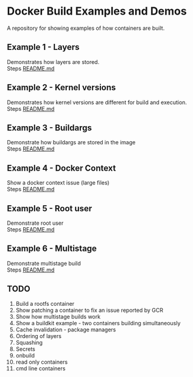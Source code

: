 # Docker Build Examples and Demos
A repository for showing examples of how containers are built. 

## Example 1 - Layers
Demonstrates how layers are stored.  
Steps [README.md](./step1/README.md)  


## Example 2 - Kernel versions
Demonstrates how kernel versions are different for build and execution.  
Steps [README.md](./step2/README.md)  


## Example 3 - Buildargs 
Demonstrate how buildargs are stored in the image  
Steps [README.md](./step3/README.md)  


## Example 4 - Docker Context 
Show a docker context issue (large files)  
Steps [README.md](./step4/README.md)  


## Example 5 - Root user 
Demonstrate root user  
Steps [README.md](./step5/README.md)  


## Example 6 - Multistage 
Demonstrate multistage build  
Steps [README.md](./step6/README.md)  

## TODO
1. Build a rootfs container
1. Show patching a container to fix an issue reported by GCR
1. Show how multistage builds work 
1. Show a buildkit example - two containers building simultaneously 
1. Cache invalidation - package managers 
1. Ordering of layers
1. Squashing
1. Secrets
1. onbuild
1. read only containers
1. cmd line containers